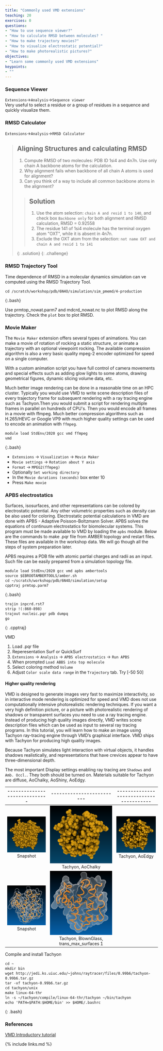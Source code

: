 ```yaml
---
title: "Commonly used VMD extensions"
teaching: 20
exercises: 0
questions:
- "How to use sequence viewer?"
- "How to calculate RMSD between molecules? "
- "How to make trajectory movies?"
- "How to visualize electrostatic potential?"
- "How to make photorealistic pictures?"
objectives:
- "Learn some commonly used VMD extensions"
keypoints:
- ""
---
```


### Sequence Viewer   
`Extensions`->`Analysis`->`Sequence viewer`   
Very useful to select a residue or a group of residues in a sequence and quickly visualize them.

### RMSD Calculator    
`Extensions`->`Analysis`->`RMSD Calculator`   

>## Aligning Structures and calculating RMSD 
>1. Compute RMSD of two molecules: PDB ID 1si4 and 4n7n. Use only chain A backbone atoms for the calculation. 
>2. Why alignment fails when backbone of all chain A atoms is used for alignment? 
>3. Can you think of a way to include all common backbone atoms in the alignment? 
>
>>## Solution
>> 1. Use the atom selection: `chain A and resid 1 to 140`, and check box `Backbone only` for both alignment and RMSD calculation, RMSD = 0.92558
>> 2. The residue 141 of 1si4 molecule has the terminal oxygen atom "OXT", while it is absent in 4n7n.
>> 3. Exclude the OXT atom from the selection: `not name OXT and chain A and resid 1 to 141` 
>>
>{: .solution}
{: .challenge}

### RMSD Trajectory Tool
Time dependence of RMSD in a molecular dynamics simulation can ve computed using the RMSD Trajectory Tool.

~~~
cd /scratch/workshop/pdb/6N4O/simulation/sim_pmemd/4-production
~~~
{:.bash}

Use prmtop_nowat.parm7 and mdcrd_nowat.nc to plot RMSD along the trajectory. Check the `plot` box to plot RMSD.

### Movie Maker

The `Movie Maker` extension offers several types of animations. You can make a movie of rotation of rocking a static structure, or animate a trajectory with an optional viewpoint rocking. The available compression algorithm is also a very basic quality mpeg-2 encoder optimized for speed on a single computer.  

With a custom animation script you have full control of camera movements and special effects such as adding glow lights to some atoms, drawing geometrical figures, dynamic slicing volume data, etc. 

Much better image rendering can be done in a reasonable time on an HPC cluster. Typically you would use VMD to write scene description files of every trajectory frame for subsequent rendering with a ray tracing engine such as Tachyon.Then you would submit a script for rendering multiple frames in parallel on hundreds of CPU's. Then you would encode all frames in a movie with ffmpeg. Much better compression algorithms such as H.265/HEVC or Google VP9 with much higher quality settings can be used to encode an animation with `ffmpeg`.

~~~
module load StdEnv/2020 gcc vmd ffmpeg
vmd
~~~
{:.bash}
- `Extensions` -> `Visualization` -> `Movie Maker`
- `Movie settings` -> `Rotation about Y axis`
- `Format` -> `MPEG2(ffmpeg)`
- Optionally `Set working directory` 
- In the `Movie durations (seconds)` box enter 10
- Press `Make movie`


### APBS electrostatics
Surfaces, isosurfaces, and other representations can be colored by electrostatic potential. Any other volumetric properties such as density can be also used for coloring. Electrostatic potential calculations in VMD are done with APBS - Adaptive Poisson-Boltzmann Solver. APBS solves the equations of continuum electrostatics for biomolecular systems. This program must be made available to VMD by loading the `apbs` module. Below are the commands to make .pqr file from AMBER topology and restart files. These files are available in the workshop data. We will go though all the steps of system preparation later. 

APBS requires a PDB file with atomic partial charges and radii as an input. Such file can be easily prepared from a simulation topology file. 

~~~
module load StdEnv/2020 gcc vmd apbs ambertools
source $EBROOTAMBERTOOLS/amber.sh
cd ~/scratch/workshop/pdb/6N4O/simulation/setup
cpptraj prmtop.parm7
~~~
{:.bash}

~~~
trajin inpcrd.rst7
strip !(:860-898)
trajout nucleic.pqr pdb dumpq
go
~~~
{: .cpptraj}

VMD
1. Load .pqr file
2. Reperesentation Surf or QuickSurf 
3. `Extensions` -> `Analysis` -> `APBS electrostatics` ->  `Run APBS`
4. When prompted `Load ABBS into top molecule`
5. Select coloring method `Volume`
6. Adjust `Color scale data range` in the `Trajectory` tab. Try [-50 50]

#### Higher quality rendering
VMD is designed to generate images very fast to maximize interactivity, so in interactive mode rendering is optimized for speed and VMD does not use computationally intensive  photorealistic rendering techniques. If you want a very high definition picture, or a picture with photorealistic rendering of shadows or transparent surfaces you need to use a ray tracing engine. Instead of producing high quality images directly, VMD writes scene description files which can be used as input to several ray tracing programs. In this tutorial, you will learn how to make an image using Tachyon ray-tracing engine through VMD’s graphical interface. VMD ships with Tachyon for producing high quality images.

Because Tachyon simulates light interaction with virtual objects, it handles shadows realistically, and representations that have crevices appear to have three-dimensional depth.

The most important Display settings enabling ray tracing are `Shadows` and `Amb. Occl.`. They both should be turned on. Materials suitable for Tachyon are diffuse, AoChalky, AoShiny, AoEdgy. 

|-----------------------------|-------------------------|---------------------------------------|
|:---------------------------:|:-----------------------:|:-------------------------------------:|
| ![](../fig/snapshot.png) Snapshot    | ![](../fig/ambient_occl.png) Tachyon, AoChalky | ![](../fig/ambient_occl_edgy.png) Tachyon, AoEdgy  |
| ![](../fig/trans_snapshot.png) Snapshot    | ![](../fig/trans_max_1.png) Tachyon, BlownGlass, trans_max_surfaces 1| |

Compile and install Tachyon
~~~
cd ~
mkdir bin
wget http://jedi.ks.uiuc.edu/~johns/raytracer/files/0.99b6/tachyon-0.99b6.tar.gz
tar -xf tachyon-0.99b6.tar.gz
cd tachyon/unix
make linux-64-thr
ln -s ~/tachyon/compile/linux-64-thr/tachyon ~/bin/tachyon
echo 'PATH=$PATH:$HOME/bin' >> $HOME/.bashrc
~~~
{: .bash}

### References
[VMD Introductory tutorial](https://doi.org/10.1002/0471250953.bi0507s24)

{% include links.md %}
